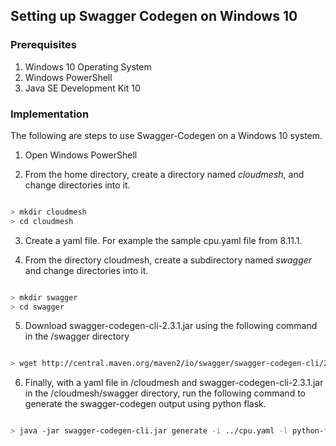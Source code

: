 ## Setting up Swagger Codegen on Windows 10

### Prerequisites

1. Windows 10 Operating System
2. Windows PowerShell
3. Java SE Development Kit 10

### Implementation

The following are steps to use Swagger-Codegen on a Windows 10 system.

1. Open Windows PowerShell

2. From the home directory, create a directory named *cloudmesh*, and change directories into it.

``` bash

> mkdir cloudmesh
> cd cloudmesh

```

3. Create a yaml file. For example the sample cpu.yaml file from 8.11.1.

4. From the directory cloudmesh, create a subdirectory named *swagger* and change directories into it.

``` bash

> mkdir swagger
> cd swagger

```

5. Download swagger-codegen-cli-2.3.1.jar using the following command in the /swagger directory

``` bash

> wget http://central.maven.org/maven2/io/swagger/swagger-codegen-cli/2.3.1/swagger-codegen-cli-2.3.1.jar -O swagger-codegen-cli.jar

```

6. Finally, with a yaml file in /cloudmesh and swagger-codegen-cli-2.3.1.jar in the /cloudmesh/swagger directory, run the following command to generate the swagger-codegen output using python flask.

``` bash

> java -jar swagger-codegen-cli.jar generate -i ../cpu.yaml -l python-flask -o ../swagger_example/server/cpu/flaskConnection -D supportPython2=true

```



